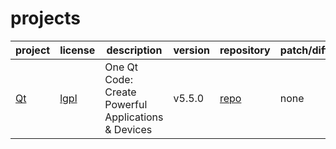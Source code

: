 # projects

|project|license|description|version|repository|patch/diff|
|-------|-------|-----------|-------|----------|----------|
|[Qt](http://qt.io/ 'Qt - Home')|[lgpl](http://www.qt.io/qt-licensing-terms/ 'LGPL')|One Qt Code: Create Powerful Applications & Devices|v5.5.0|[repo](https://code.qt.io/qt/qt5 'Qt5 self hosted repo')|none|
